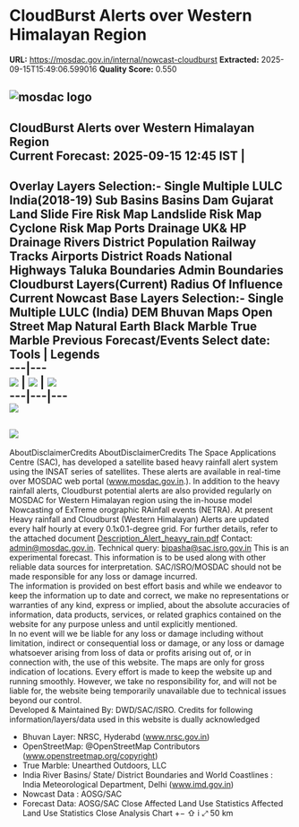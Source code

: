 # CloudBurst Alerts over Western Himalayan Region

**URL:** https://mosdac.gov.in/internal/nowcast-cloudburst
**Extracted:** 2025-09-15T15:49:06.599016
**Quality Score:** 0.550

![mosdac logo](https://mosdac.gov.in/cloudburst/assets/img/transparent_mosdac_rapid.png)  
---  
CloudBurst Alerts over Western Himalayan Region   
Current Forecast: 2025-09-15 12:45 IST |   
---  
  

Overlay Layers 
Selection:-
Single
Multiple
LULC India(2018-19)
Sub Basins
Basins
Dam Gujarat
Land Slide
Fire Risk Map
Landslide Risk Map
Cyclone Risk Map
Ports
Drainage UK& HP
Drainage
Rivers
District Population
Railway Tracks
Airports
District Roads
National Highways
Taluka Boundaries
Admin Boundaries
Cloudburst Layers(Current) 
Radius Of Influence
Current Nowcast
Base Layers 
Selection:-
Single
Multiple
LULC (India)
DEM
Bhuvan Maps
Open Street Map
Natural Earth
Black Marble
True Marble
Previous Forecast/Events
Select date: 
Tools | Legends  
---|---  
![](https://mosdac.gov.in/cloudburst/assets/img/area-icon-small.png) |  ![](https://mosdac.gov.in/cloudburst/assets/img/distance-icon-small.png) |  ![](https://mosdac.gov.in/cloudburst/assets/img/graticule-icon-small.png)  
---|---|---  
![](https://mosdac.gov.in/cloudburst/assets/img/point_icon.png)  
---  
![](https://mosdac.gov.in/geoserver_2/worldview/wms?TRANSPARENT=true&SERVICE=WMS&VERSION=1.1.1&REQUEST=GetLegendGraphic&LAYER=worldview:lulc250k_1819_18856&FORMAT=image/png&STYLES=)  
---  
AboutDisclaimerCredits AboutDisclaimerCredits
The Space Applications Centre (SAC), has developed a satellite based heavy rainfall alert system using the INSAT series of satellites. These alerts are available in real-time over MOSDAC web portal (www.mosdac.gov.in.). In addition to the heavy rainfall alerts, Cloudburst potential alerts are also provided regularly on MOSDAC for Western Himalayan region using the in-house model Nowcasting of ExTreme orographic RAinfall events (NETRA). At present Heavy rainfall and Cloudburst (Western Himalayan) Alerts are updated every half hourly at every 0.1x0.1-degree grid. 
For further details, refer to the attached document [Description_Alert_heavy_rain.pdf](https://mosdac.gov.in/cloudburst/assets/documents/Description_Alert_heavy_rain.pdf) Contact: admin@mosdac.gov.in. Technical query: bipasha@sac.isro.gov.in 
This is an experimental forecast. This information is to be used along with other reliable data sources for interpretation. SAC/ISRO/MOSDAC should not be made responsible for any loss or damage incurred.   
The information is provided on best effort basis and while we endeavor to keep the information up to date and correct, we make no representations or warranties of any kind, express or implied, about the absolute accuracies of information, data products, services, or related graphics contained on the website for any purpose unless and until explicitly mentioned.  
In no event will we be liable for any loss or damage including without limitation, indirect or consequential loss or damage, or any loss or damage whatsoever arising from loss of data or profits arising out of, or in connection with, the use of this website. The maps are only for gross indication of locations. Every effort is made to keep the website up and running smoothly. However, we take no responsibility for, and will not be liable for, the website being temporarily unavailable due to technical issues beyond our control.  
Developed & Maintained By: DWD/SAC/ISRO.
Credits for following information/layers/data used in this website is dually acknowledged   
* Bhuvan Layer: NRSC, Hyderabd (www.nrsc.gov.in)   
* OpenStreetMap: @OpenStreetMap Contributors (www.openstreetmap.org/copyright)   
* True Marble: Unearthed Outdoors, LLC   
* India River Basins/ State/ District Boundaries and World Coastlines : India Meteorological Department, Delhi (www.imd.gov.in)   
* Nowcast Data : AOSG/SAC   
* Forecast Data: AOSG/SAC 
Close
Affected Land Use Statistics  Affected Land Use Statistics  Close
[](https://mosdac.gov.in/cloudburst/)
Analysis Chart
+−
⇧
i
⤢
50 km
